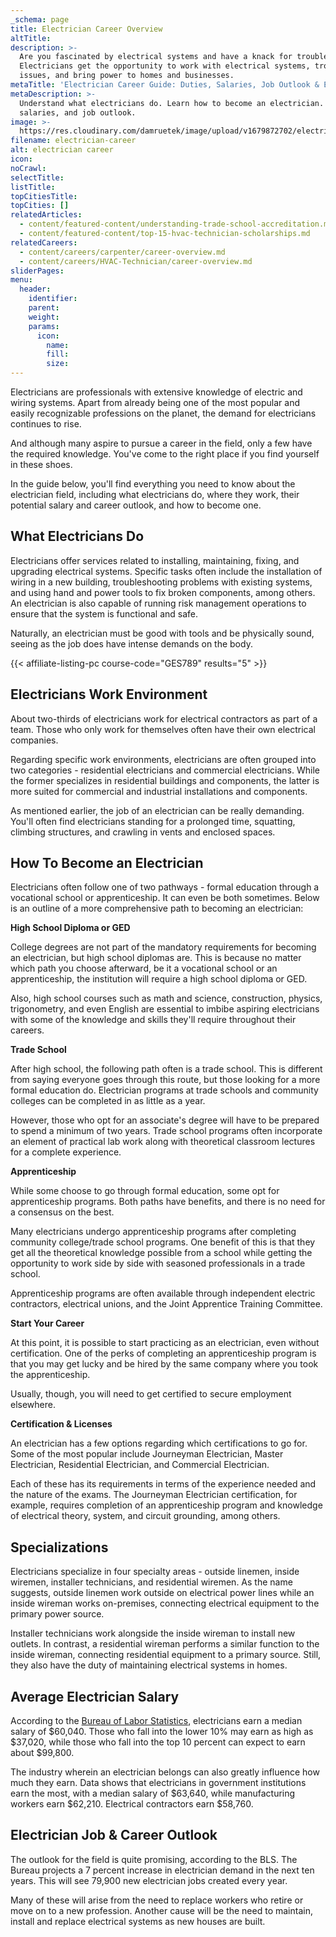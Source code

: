 ```yaml
---
_schema: page
title: Electrician Career Overview
altTitle:
description: >-
  Are you fascinated by electrical systems and have a knack for troubleshooting?
  Electricians get the opportunity to work with electrical systems, troubleshoot
  issues, and bring power to homes and businesses.
metaTitle: 'Electrician Career Guide: Duties, Salaries, Job Outlook & Education'
metaDescription: >-
  Understand what electricians do. Learn how to become an electrician. Explore
  salaries, and job outlook. 
image: >-
  https://res.cloudinary.com/damruetek/image/upload/v1679872702/electrician-career.png
filename: electrician-career
alt: electrician career
icon:
noCrawl:
selectTitle:
listTitle:
topCitiesTitle:
topCities: []
relatedArticles:
  - content/featured-content/understanding-trade-school-accreditation.md
  - content/featured-content/top-15-hvac-technician-scholarships.md
relatedCareers:
  - content/careers/carpenter/career-overview.md
  - content/careers/HVAC-Technician/career-overview.md
sliderPages:
menu:
  header:
    identifier:
    parent:
    weight:
    params:
      icon:
        name:
        fill:
        size:
---
```

Electricians are professionals with extensive knowledge of electric and wiring systems. Apart from already being one of the most popular and easily recognizable professions on the planet, the demand for electricians continues to rise.

And although many aspire to pursue a career in the field, only a few have the required knowledge. You've come to the right place if you find yourself in these shoes.

In the guide below, you'll find everything you need to know about the electrician field, including what electricians do, where they work, their potential salary and career outlook, and how to become one.

## **What Electricians Do**

Electricians offer services related to installing, maintaining, fixing, and upgrading electrical systems. Specific tasks often include the installation of wiring in a new building, troubleshooting problems with existing systems, and using hand and power tools to fix broken components, among others. An electrician is also capable of running risk management operations to ensure that the system is functional and safe.

Naturally, an electrician must be good with tools and be physically sound, seeing as the job does have intense demands on the body.

{{< affiliate-listing-pc course-code="GES789" results="5" >}}

## **Electricians Work Environment**

About two-thirds of electricians work for electrical contractors as part of a team. Those who only work for themselves often have their own electrical companies.

Regarding specific work environments, electricians are often grouped into two categories - residential electricians and commercial electricians. While the former specializes in residential buildings and components, the latter is more suited for commercial and industrial installations and components.

As mentioned earlier, the job of an electrician can be really demanding. You'll often find electricians standing for a prolonged time, squatting, climbing structures, and crawling in vents and enclosed spaces.

## **How To Become an Electrician**

Electricians often follow one of two pathways - formal education through a vocational school or apprenticeship. It can even be both sometimes. Below is an outline of a more comprehensive path to becoming an electrician:

**High School Diploma or GED**

College degrees are not part of the mandatory requirements for becoming an electrician, but high school diplomas are. This is because no matter which path you choose afterward, be it a vocational school or an apprenticeship, the institution will require a high school diploma or GED.

Also, high school courses such as math and science, construction, physics, trigonometry, and even English are essential to imbibe aspiring electricians with some of the knowledge and skills they'll require throughout their careers.

**Trade School**

After high school, the following path often is a trade school. This is different from saying everyone goes through this route, but those looking for a more formal education do. Electrician programs at trade schools and community colleges can be completed in as little as a year.

However, those who opt for an associate's degree will have to be prepared to spend a minimum of two years. Trade school programs often incorporate an element of practical lab work along with theoretical classroom lectures for a complete experience.

**Apprenticeship**

While some choose to go through formal education, some opt for apprenticeship programs. Both paths have benefits, and there is no need for a consensus on the best.

Many electricians undergo apprenticeship programs after completing community college/trade school programs. One benefit of this is that they get all the theoretical knowledge possible from a school while getting the opportunity to work side by side with seasoned professionals in a trade school.

Apprenticeship programs are often available through independent electric contractors, electrical unions, and the Joint Apprentice Training Committee.

**Start Your Career**

At this point, it is possible to start practicing as an electrician, even without certification. One of the perks of completing an apprenticeship program is that you may get lucky and be hired by the same company where you took the apprenticeship.

Usually, though, you will need to get certified to secure employment elsewhere.

**Certification & Licenses**

An electrician has a few options regarding which certifications to go for. Some of the most popular include Journeyman Electrician, Master Electrician, Residential Electrician, and Commercial Electrician.

Each of these has its requirements in terms of the experience needed and the nature of the exams. The Journeyman Electrician certification, for example, requires completion of an apprenticeship program and knowledge of electrical theory, system, and circuit grounding, among others.

## **Specializations**

Electricians specialize in four specialty areas - outside linemen, inside wiremen, installer technicians, and residential wiremen. As the name suggests, outside linemen work outside on electrical power lines while an inside wireman works on-premises, connecting electrical equipment to the primary power source.

Installer technicians work alongside the inside wireman to install new outlets. In contrast, a residential wireman performs a similar function to the inside wireman, connecting residential equipment to a primary source. Still, they also have the duty of maintaining electrical systems in homes.

## **Average Electrician Salary**

According to the [Bureau of Labor Statistics](https://stats.bls.gov/ooh/construction-and-extraction/electricians.htm), electricians earn a median salary of $60,040. Those who fall into the lower 10% may earn as high as $37,020, while those who fall into the top 10 percent can expect to earn about $99,800.

The industry wherein an electrician belongs can also greatly influence how much they earn. Data shows that electricians in government institutions earn the most, with a median salary of $63,640, while manufacturing workers earn $62,210. Electrical contractors earn $58,760.

## **Electrician Job & Career Outlook**

The outlook for the field is quite promising, according to the BLS. The Bureau projects a 7 percent increase in electrician demand in the next ten years. This will see 79,900 new electrician jobs created every year.

Many of these will arise from the need to replace workers who retire or move on to a new profession. Another cause will be the need to maintain, install and replace electrical systems as new houses are built.